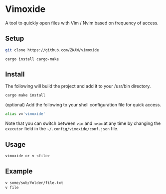 # Vimoxide
A tool to quickly open files with Vim / Nvim based on frequency of access.

## Setup
```bash
git clone https://github.com/ZKAW/vimoxide
```
```
cargo install cargo-make
```

## Install
The following will build the project and add it to your /usr/bin directory.
```bash
cargo make install
```

(optional)
Add the following to your shell configuration file for quick access.
```bash
alias v='vimoxide'
```

Note that you can switch between `vim` and `nvim` at any time
by changing the `executor` field in the `~/.config/vimoxide/conf.json` file.

## Usage
```bash
vimoxide or v <file>
```

## Example
```bash
v some/sub/folder/file.txt
v file
```
